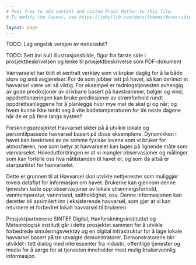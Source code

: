 ```yaml
---
# Feel free to add content and custom Front Matter to this file.
# To modify the layout, see https://jekyllrb.com/docs/themes/#overriding-theme-defaults

layout: page
---
```


TODO: Lag engelsk versjon av nettstedet?

TODO: Sett inn kult illustrasjonsbilde, figur fra første side i prosjektbeskrivelsen og lenke til prosjektbeskrivelse som PDF-dokument

Værvarselet har blitt et sentralt verktøy som vi bruker daglig for å ta både store og små avgjørelser. For de som jobber tett på havet, så kan derimot et havvarsel være vel så viktig.
For eksempel er redningstjenesten avhengig av gode prediksjoner av drivbane basert på havstrømmer, bølger og vind; oppdrettsnæringen kan bruke prediksjoner av strømforhold rundt oppdrettsanleggene for å planlegge hvor mye mat de skal gi og når; og hvem kunne ikke tenkt seg å vite badetemperaturen for de neste dagene når de er på ferie langs kysten?

Forskningsprosjektet Havvarsel sikter på å utvikle lokale og persontilpassede havvarsel basert på disse eksemplene. Dynamikken i havet kan beskrives av de samme fysiske lovene som vi bruker for atmosfæren, noe som betyr at havvarselet kan lages på lignende måte som værvarselet. Hovedutfordringen er at vi mangler observasjoner og målinger som kan fortelle oss hva nåtilstanden til havet er, og som da altså er startpunktet for havvarselet.

Dette er grunnen til at Havvarsel skal utvikle nettjenester som muliggjør toveis dataflyt for informasjon om havet. Brukerne kan gjennom denne tjenesten laste opp observasjoner av lokale strømningsforhold, vanntemperatur, vannstand, saltholdighet, osv. Denne informasjonen kan deretter bli assimilert inn i eksisterende havvarsel, som gjør at vi kan returnere et forbedret lokalt havvarsel til brukeren.

Prosjektpartnerene SINTEF Digital, Havforskningsinstituttet og Meteorologisk institutt går i dette prosjektet sammen for å utvikle forbedrede simuleringsverktøy og en digital infrastruktur for å lage lokale havvarsel basert på tre utvalgte demonstratorer. Demonstratorene blir utviklet i tett dialog med interessenter fra industri, offentlige tjenester og media for å sørge for at tjenesten inneholder mest mulig brukervennlig informasjon.
